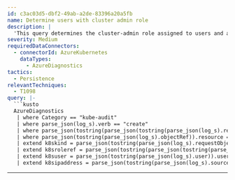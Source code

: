 ```yaml
---
id: c3ac03d5-dbf2-49ab-a2de-83396a20a5fb
name: Determine users with cluster admin role
description: |
  'This query determines the cluster-admin role assigned to users and applied to resources across the entire cluster .
severity: Medium
requiredDataConnectors:
  - connectorId: AzureKubernetes
    dataTypes:
      - AzureDiagnostics
tactics:
  - Persistence
relevantTechniques:
  - T1098
query: |-
  ```kusto
  AzureDiagnostics
   | where Category == "kube-audit"
   | where parse_json(log_s).verb == "create"
   | where parse_json(tostring(parse_json(tostring(parse_json(log_s).requestObject)).roleRef)).name == "cluster-admin"
   | where parse_json(tostring(parse_json(log_s).objectRef)).resource =~ "ClusterRoleBinding"
   | extend k8skind = parse_json(tostring(parse_json(log_s).requestObject)).kind
   | extend k8sroleref = parse_json(tostring(parse_json(tostring(parse_json(log_s).requestObject)).roleRef)).name
   | extend k8suser = parse_json(tostring(parse_json(log_s).user)).username
   | extend k8sipaddress = parse_json(tostring(parse_json(log_s).sourceIPs))[0]
  ```
---
```


